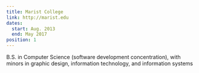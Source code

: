 ```yaml
---
title: Marist College
link: http://marist.edu
dates:
  start: Aug. 2013
  end: May 2017
position: 1
---
```


B.S. in Computer Science (software development concentration), with minors in graphic design, information technology, and information systems
